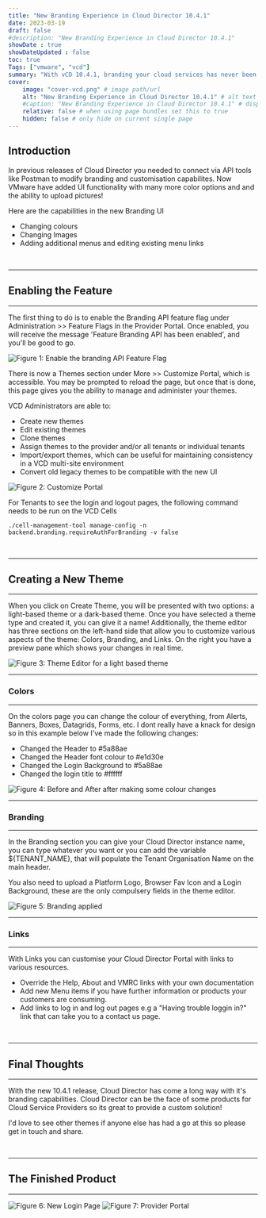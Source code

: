 ```yaml
---
title: "New Branding Experience in Cloud Director 10.4.1" 
date: 2023-03-19
draft: false
#description: "New Branding Experience in Cloud Director 10.4.1"
showDate : true
showDateUpdated : false
toc: true
Tags: ["vmware", "vcd"]
summary: "With vCD 10.4.1, branding your cloud services has never been easier. Learn about the new capabilities for creating and customizing custom themes in this post."
cover:
    image: "cover-vcd.png" # image path/url
    alt: "New Branding Experience in Cloud Director 10.4.1" # alt text
    #caption: "New Branding Experience in Cloud Director 10.4.1" # display caption under cover
    relative: false # when using page bundles set this to true
    hidden: false # only hide on current single page
---
```



## Introduction

In previous releases of Cloud Director you needed to connect via API tools like Postman to modify branding and customisation capabilites. Now VMware have added UI functionality with many more color options and and the ability to upload pictures!

Here are the capabilities in the new Branding UI
<ul>
<li>Changing colours</li>
<li>Changing Images</li>
<li>Adding additional menus and editing existing menu links</li>
</ul>

<br>

-------------

## Enabling the Feature

-------------

The first thing to do is to enable the Branding API feature flag under Administration >> Feature Flags in the Provider Portal. Once enabled, you will receive the message 'Feature Branding API has been enabled', and you'll be good to go.


![Figure 1: Enable the branding API Feature Flag ](1featureflag.png)


There is now a Themes section under More >> Customize Portal, which is accessible. You may be prompted to reload the page, but once that is done, this page gives you the ability to manage and administer your themes.

VCD Administrators are able to:
<ul>
<li>Create new themes</li>
<li>Edit existing themes</li>
<li>Clone themes</li>
<li>Assign themes to the provider and/or all tenants or individual tenants</li>
<li>Import/export themes, which can be useful for maintaining consistency in a VCD multi-site environment</li>
<li>Convert old legacy themes to be compatible with the new UI</li>
</ul>




![Figure 2: Customize Portal](2customizeportalsection.png)

For Tenants to see the login and logout pages, the following command needs to be run on the VCD Cells

```text 
./cell-management-tool manage-config -n backend.branding.requireAuthForBranding -v false 
```


<br>

--------

## Creating a New Theme

--------

When you click on Create Theme, you will be presented with two options: a light-based theme or a dark-based theme. Once you have selected a theme type and created it, you can give it a name! Additionally, the theme editor has three sections on the left-hand side that allow you to customize various aspects of the theme: Colors, Branding, and Links.  On the right you have a preview pane which shows your changes in real time.

![Figure 3: Theme Editor for a light based theme ](3previewpane.png)

-------------
###  Colors
-------------
On the colors page you can change the colour of everything, from Alerts, Banners, Boxes, Datagrids, Forms, etc.  I dont really have a knack for design so in this example below I've made the following changes:

<ul>
<li>Changed the Header to #5a88ae</li>
<li>Changed the Header font colour to #e1d30e</li>
<li>Changed the Login Background to #5a88ae</li>
<li>Changed the login title to #ffffff</li>
</ul


![Figure 4: Before and After after making some colour changes ](4bfaf.png)

-------------
### Branding
-------------
In the Branding section you can give your Cloud Director instance name,  you can type whatever you want or you can add the variable ${TENANT_NAME}, that will populate the Tenant Organisation Name on the main header. 

You also need to upload a Platform Logo, Browser Fav Icon and a Login Background, these are the only compulsery fields in the theme editor.

![Figure 5: Branding applied ](5branding.png)

-------------
### Links
-------------

With Links you can customise your Cloud Director Portal with links to various resources. 

<ul>
<li>Override the Help, About and VMRC links with your own documentation
<li>Add new Menu items if you have further information or products your customers are consuming.
<li>Add links to log in and log out pages e.g a "Having trouble loggin in?" link that can take you to a contact us page.
</ul>

<br>

-------------

## Final Thoughts
-------------

With the new 10.4.1 release, Cloud Director has come a long way with it's branding capabilities. Cloud Director can be the face of some products for Cloud Service Providers so its great to provide a custom solution!

I'd love to see other themes if anyone else has had a go at this so please get in touch and share.

<br>

-------------

## The Finished Product

-------------

![Figure 6: New Login Page ](6brandedloginpage.png)
![Figure 7: Provider Portal ](7brandedproviderportal.png)



